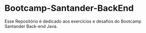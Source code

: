 # Bootcamp-Santander-BackEnd
Esse Repositório é dedicado aos exercícios e desafios do Bootcamp Santander Back-end Java. 

